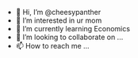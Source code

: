 - 👋 Hi, I’m @cheesypanther
- 👀 I’m interested in ur mom
- 🌱 I’m currently learning Economics
- 💞️ I’m looking to collaborate on ...
- 📫 How to reach me ...

<!---
cheesypanther/cheesypanther is a ✨ special ✨ repository because its `README.md` (this file) appears on your GitHub profile.
You can click the Preview link to take a look at your changes.
--->
